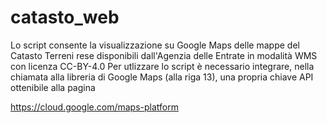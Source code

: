 # catasto_web
Lo script consente la visualizzazione su Google Maps delle mappe del Catasto Terreni rese disponibili dall'Agenzia delle Entrate in modalità WMS con licenza CC-BY-4.0
Per utlizzare lo script è necessario integrare, nella chiamata alla libreria di Google Maps (alla riga 13), una propria chiave API ottenibile alla pagina

https://cloud.google.com/maps-platform

